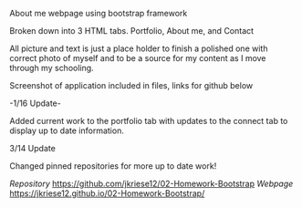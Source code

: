 About me webpage using bootstrap framework

Broken down into 3 HTML tabs. Portfolio, About me, and Contact

All picture and text is just a place holder to finish a polished one with correct photo of myself and to be a source for my content as I move through my schooling.

Screenshot of application included in files, links for github below

-1/16 Update-

Added current work to the portfolio tab with updates to the connect tab to display up to date information.

3/14 Update

Changed pinned repositories for more up to date work!

_Repository_
https://github.com/jkriese12/02-Homework-Bootstrap
_Webpage_
https://jkriese12.github.io/02-Homework-Bootstrap/
